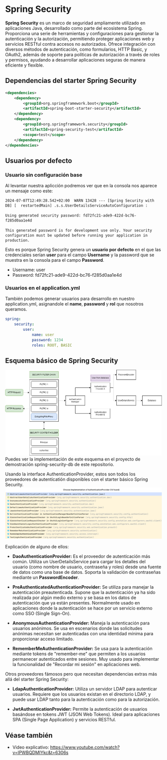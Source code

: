 # Spring Security
**Spring Security** es un marco de seguridad ampliamente utilizado en aplicaciones Java, desarrollado como parte del ecosistema Spring. Proporciona una serie de herramientas y configuraciones para gestionar la autenticación y la autorización, permitiendo proteger aplicaciones web y servicios RESTful contra accesos no autorizados. Ofrece integración con diversos métodos de autenticación, como formularios, HTTP Basic, y OAuth2, además de soporte para políticas de autorización a través de roles y permisos, ayudando a desarrollar aplicaciones seguras de manera eficiente y flexible.

## Dependencias del starter Spring Security
```xml
<dependencies>
    <dependency>
        <groupId>org.springframework.boot</groupId>
        <artifactId>spring-boot-starter-security</artifactId>
    </dependency>
    <dependency>
        <groupId>org.springframework.security</groupId>
        <artifactId>spring-security-test</artifactId>
        <scope>test</scope>
    </dependency>
</dependencies>
```

## Usuarios por defecto
### Usuario sin configuración base
Al levantar nuestra aplicción podremos ver que en la consola nos aparece un mensaje como este:
```text
2024-07-07T12:49:28.542+02:00  WARN 13428 --- [Spring Security with DB] [  restartedMain] .s.s.UserDetailsServiceAutoConfiguration : 

Using generated security password: fd72fc21-ade9-422d-bc76-f285d0aa1e4d

This generated password is for development use only. Your security configuration must be updated before running your application in production.
```

Esto es porque Spring Security genera un **usuario por defecto** en el que las credenciales serían **user** para el campo **Username** y la password que se muestra en la consola para el campo **Password**.

* Username: user
* Password: fd72fc21-ade9-422d-bc76-f285d0aa1e4d

### Usuarios en el application.yml
También podemos generar usuarios para desarrollo en nuestro application.yml, asignandole el **name**, **password** y **rol** que nosotros queramos.
```yml
spring:
    security:
        user:
            name: user
            password: 1234
            roles: ROOT, BASIC
```

## Esquema básico de Spring Security
![Spring Security Schema](img/spring-security-schema.png)
Puedes ver la implementación de este esquema en el proyecto de demostración spring-security-db de este repositorio.

Usando la interface AuthenticationProvider, estos son todos los proveedores de autenticatión disponibles con el starter básico Spring Security.
![Authentication Providers](img/authentication-providers.png)

Explicación de alguno de ellos:
* **DaoAuthenticationProvider:** Es el proveedor de autenticación más común. Utiliza un UserDetailsService para cargar los detalles del usuario (como nombre de usuario, contraseña y roles) desde una fuente de datos como una base de datos. Soporta la validación de contraseñas mediante un **PasswordEncoder**.

* **PreAuthenticatedAuthenticationProvider:** Se utiliza para manejar la autenticación preautenticada. Supone que la autenticación ya ha sido realizada por algún medio externo y se basa en los datos de autenticación que ya están presentes. Normalmente usado en aplicaciones donde la autenticación se hace por un servicio externo como SSO (Single Sign-On).

* **AnonymousAuthenticationProvider:** Maneja la autenticación para usuarios anónimos. Se usa en escenarios donde las solicitudes anónimas necesitan ser autenticadas con una identidad mínima para proporcionar acceso limitado.

* **RememberMeAuthenticationProvider:** Se usa para la autenticación mediante tokens de "remember-me" que permiten a los usuarios permanecer autenticados entre sesiones. Muy usado para implementar la funcionalidad de "Recordar mi sesión" en aplicaciones web.

Otros proveedores fámosos pero que necesitan dependencias extras más allá del starter Spring Security:
* **LdapAuthenticationProvider:** Utiliza un servidor LDAP para autenticar usuarios. Requiere que los usuarios existan en el directorio LDAP, y puede usar LDAP tanto para la autenticación como para la autorización.

* **JwtAuthenticationProvider:** Permite la autenticación de usuarios basándose en tokens JWT (JSON Web Tokens). Ideal para aplicaciones SPA (Single Page Application) y servicios RESTful.

## Véase también
* Video explicativo: https://www.youtube.com/watch?v=IPWBQDMIYkc&t=6306s